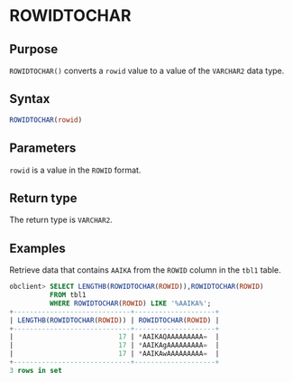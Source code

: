 # ROWIDTOCHAR

## Purpose

`ROWIDTOCHAR()` converts a `rowid` value to a value of the `VARCHAR2` data type.

## Syntax

```sql
ROWIDTOCHAR(rowid)
```

## Parameters

`rowid` is a value in the `ROWID` format.

## Return type

The return type is `VARCHAR2`.

## Examples

Retrieve data that contains `AAIKA` from the `ROWID` column in the `tbl1` table.

```sql
obclient> SELECT LENGTHB(ROWIDTOCHAR(ROWID)),ROWIDTOCHAR(ROWID)
          FROM tbl1
          WHERE ROWIDTOCHAR(ROWID) LIKE '%AAIKA%';
+-----------------------------+--------------------+
| LENGTHB(ROWIDTOCHAR(ROWID)) | ROWIDTOCHAR(ROWID) |
+-----------------------------+--------------------+
|                          17 | *AAIKAQAAAAAAAAA=  |
|                          17 | *AAIKAgAAAAAAAAA=  |
|                          17 | *AAIKAwAAAAAAAAA=  |
+-----------------------------+--------------------+
3 rows in set
```
